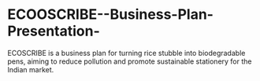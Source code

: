 # ECOOSCRIBE--Business-Plan-Presentation-
ECOSCRIBE is a business plan for turning rice stubble into biodegradable pens, aiming to reduce pollution and promote sustainable stationery for the Indian market.
